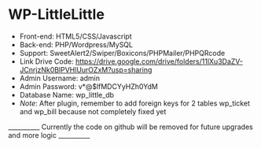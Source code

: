 # WP-LittleLittle
- Front-end: HTML5/CSS/Javascript
- Back-end: PHP/Wordpress/MySQL
- Support: SweetAlert2/Swiper/Boxicons/PHPMailer/PHPQRcode
- Link Drive Code: https://drive.google.com/drive/folders/11lXu3DaZV-JCnrjzNk0BlPVHlUurOZxM?usp=sharing
- Admin Username: admin 
- Admin Password: v*@$lfMDCYyHZh0YdM
- Database Name: wp_little_db 
- *Note*: After plugin, remember to add foreign keys for 2 tables wp_ticket and wp_bill because not completely fixed yet

__________ Currently the code on github will be removed for future upgrades and more logic __________
